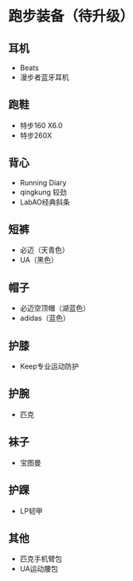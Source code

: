 # 跑步装备（待升级）

## 耳机
- Beats
- 漫步者蓝牙耳机

## 跑鞋
- 特步160 X6.0
- 特步260X

## 背心
- Running Diary
- qingkung  较劲
- LabAO经典斜条

## 短裤
- 必迈（天青色）
- UA（黑色）

## 帽子
- 必迈空顶帽（湖蓝色）
- adidas（蓝色）

## 护膝
- Keep专业运动防护

## 护腕
- 匹克

## 袜子
- 宝图曼

## 护踝
- LP韧甲

## 其他
- 匹克手机臂包
- UA运动腰包
